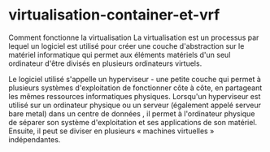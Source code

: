 # virtualisation-container-et-vrf

Comment fonctionne la virtualisation
La virtualisation  est un processus par lequel un logiciel est utilisé pour créer une couche d'abstraction sur le matériel informatique qui permet aux éléments matériels d'un seul ordinateur d'être divisés en plusieurs ordinateurs virtuels.

Le logiciel utilisé s'appelle un  hyperviseur  - une petite couche qui permet à plusieurs systèmes d'exploitation de fonctionner côte à côte, en partageant les mêmes ressources informatiques physiques. Lorsqu'un hyperviseur est utilisé sur un ordinateur physique ou un serveur (également appelé serveur bare metal) dans un  centre de données , il permet à l'ordinateur physique de séparer son système d'exploitation et ses applications de son matériel. Ensuite, il peut se diviser en plusieurs « machines virtuelles » indépendantes.
